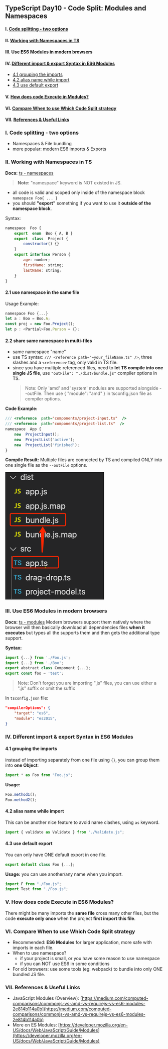 ## TypeScript Day10 - Code Split: Modules and Namespaces

#### I. [Code splitting - two options](#p1)

#### II. [Working with Namespaces in TS](#p2)

#### III. [Use ES6 Modules in modern browsers](#p3)

#### IV. [Different import & export Syntax in ES6 Modules](#p4)

- [4.1 grouping the imports](#p4-1)
- [4.2 alias name while import ](#p4-2)
- [4.3 use default export](#p4-3)

#### V. [How does code Execute in Modules?](#p5)

#### VI. [Compare When to use Which Code Split strategy](#p6)

#### VII. [References & Useful Links](#p7)

<div id="p1" />

### I. Code splitting - two options

- Namespaces & File bundling
- more popular: modern ES6 imports & Exports

<div id="p2" />

### II. Working with Namespaces in TS

**Docs:** [ts - namespaces](https://www.typescriptlang.org/docs/handbook/namespaces.html)

> **Note:** "namespace" keyword is NOT existed in JS.

- all code is valid and scoped only inside of the namespace block `namespace Foo{ ... }`
- you should **"export"** something if you want to use it **outside of the namespace block**.

Syntax:

```js
namespace  Foo {
	export  enum  Boo { A, B }
	export  class  Project {
		constructor() {}
	}
	export interface Person {
		age: number;
		firstName: string;
		lastName: string;
	}
}
```

#### 2.1 use namespace in the same file

Usage Example:

```js
namespace Foo {...}
let a : Boo = Boo.A;
const proj = new Foo.Project();
let p : <Partial>Foo.Person = {};
```

#### 2.2 share same namespace in multi-files

- same namespace "name"
- use TS syntax: `/// <reference path="=your_fileName.ts" />`, three slashes and a `<reference>` tag, only valid in TS file.
- since you have multiple referenced files, need to **let TS compile into one single JS file**, use `"outFile": "./dist/bundle.js"` compiler options in TS.
  > Note: Only 'amd' and 'system' modules are supported alongside --outFile. Then use { "module": "amd" } in tsconfig.json file as compiler options.

**Code Example:**

```js
/// <reference  path="components/project-input.ts"  />
/// <reference  path="components/project-list.ts"  />
namespace  App {
	new  ProjectInput();
	new  ProjectList('active');
	new  ProjectList('finished');
}
```

**Compile Result:**
Multiple files are connected by TS and compiled ONLY into one single file as the `--outFile` options.

![image](../assets/namespace-code-split-result.png)

<div id="p3" />

### III. Use ES6 Modules in modern browsers

**Docs:** [ts - modules](https://www.typescriptlang.org/docs/handbook/modules.html)
Modern browsers support them natively where the browser will then basically download all dependencies files **when it executes** but types all the supports them and then gets the additional type support.

**Syntax:**

```js
import {...} from './Foo.js';
import {...} from './Boo';
export abstract class Component {...};
export const foo = 'test';
```

> Note: Don't forget you are importing ".js" files, you can use either a ".js" suffix or omit the suffix

In `tsconfig.json` file:

```json
"compilerOptions": {
	"target": "es6",
	"module": "es2015",
}
```

<div id="p4" />

### IV. Different import & export Syntax in ES6 Modules

<div id="p4-1" />

#### 4.1 grouping the imports

instead of importing separately from one file using `{}`, you can group them into **one Object**:

```js
import * as Foo from "Foo.js";
```

**Usage:**

```js
Foo.method1();
Foo.method2();
```

<div id="p4-2" />

#### 4.2 alias name while import

This can be another nice feature to avoid name clashes, using `as` keyword.

```js
import { validate as Validate } from "./Validate.js";
```

<div id="p4-3" />

#### 4.3 use default export

You can only have ONE default export in one file.

```js
export default class Foo {...};
```

**Usage:** you can use another/any name when you import.

```js
import F from "./Foo.js";
import Test from "./Foo.js";
```

<div id="p5" />

### V. How does code Execute in ES6 Modules?

There might be many imports the **same file** cross many other files, but the code **execute only once** when the project **first import this file**.

<div id="p6" />

### VI. Compare When to use Which Code Split strategy

- Recommended: **ES6 Modules** for larger application, more safe with imports in each file.
- When to use namespace?
  - if your project is small, or you have some reason to use namespace
  - if you can NOT use ES6 in some conditions
- For old browsers: use some tools (eg: webpack) to bundle into only ONE bundled JS file.

<div id="p7" />

### VII. References & Useful Links

- JavaScript Modules (Overview): [https://medium.com/computed-comparisons/commonjs-vs-amd-vs-requirejs-vs-es6-modules-2e814b114a0b](https://medium.com/computed-comparisons/commonjs-vs-amd-vs-requirejs-vs-es6-modules-2e814b114a0b)
- More on ES Modules: [https://developer.mozilla.org/en-US/docs/Web/JavaScript/Guide/Modules](https://developer.mozilla.org/en-US/docs/Web/JavaScript/Guide/Modules)
